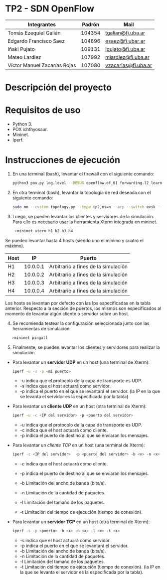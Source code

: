 # TP2 - SDN OpenFlow

| Integrantes                   | Padrón | Mail                |
|------------------------------|--------|---------------------|
| Tomás Ezequiel Galián        | 104354 | tgalian@fi.uba.ar   |
| Edgardo Francisco Saez       | 104896 | esaez@fi.ubar.ar    |
| Iñaki Pujato                 | 109131 | ipujato@fi.uba.ar   |
| Mateo Lardiez                | 107992 | mlardiez@fi.uba.ar  |
| Víctor Manuel Zacarías Rojas | 107080 | vzacarias@fi.uba.ar |


# Descripción del proyecto


# Requisitos de uso
 
- Python 3.
- POX ichthyosaur.
- Mininet.
- Iperf. 

# Instrucciones de ejecución

 1. En una terminal (bash), levantar el firewall con el siguiente comando:
    ```bash
    python3 pox.py log.level --DEBUG openflow.of_01 forwarding.l2_learning firewall
    ```
    
2. En otra terminal (bash), levantar la topología de red deseada con el siguiente comando:
    ```bash
    sudo mn --custom topology.py --topo tp2,ns=n --arp --switch ovsk --controller remote
   ```

3. Luego, se pueden levantar los clientes y servidores de la simulación. Para ello es necesario usar la herramienta
Xterm integrada en mininet.
   ```bash
    >mininet xterm h1 h2 h3 h4
    ```
Se pueden levantar hasta 4 hosts (siendo uno el mínimo y cuatro el máximo).
  
|Host| IP     | Puerto                              |
|----|--------|-------------------------------------|
|H1| 10.0.0.1 | Arbitrario a fines de la simulación |
|H2| 10.0.0.2 | Arbitrario a fines de la simulación |
|H3| 10.0.0.3 | Arbitrario a fines de la simulación |
|H4| 10.0.0.4 | Arbitrario a fines de la simulación |
   
Los hosts se levantan por defecto con las Ips especificadas en la tabla anterior. Respecto a la sección de puertos,
los mismos son especificados al momento de levantar algún cliente o servidor sobre un host.

4. Se recomienda testear la configuración seleccionada junto con las herramientas de simulación.
 ```bash
    >mininet pingall
 ```
5. Finalmente, se pueden levantar los clientes y servidores para realizar la simulación.

- Para levantar un **servidor UDP** en un host (una terminal de Xterm):
    ```bash
    iperf -u -s -p <mi puerto>
    ```
   - -u indica que el protocolo de la capa de transporte es UDP.
   - -s indica que el host actuará como servidor.
   - -p indica el puerto en el que se levantará el servidor.
   (la IP en la que se levanta el servidor es la especificada por la tabla)
  
- Para levantar un **cliente UDP** en un host (otra terminal de Xterm):
    ```bash
    iperf -u -c <IP del servidor> -p <puerto del servidor>
    ```
   - -u indica que el protocolo de la capa de transporte es UDP.
   - -c indica que el host actuará como cliente.
   - -p indica el puerto de destino al que se enviaran los mensajes.

- Para levantar un *cliente TCP* en un host (una terminal de Xterm):
    ```bash
    iperf -c <IP del servidor>  -p <puerto del servidor> -b <x> -n <x> -l <x> -t <x>

    ```
  
   - -c indica que el host actuará como cliente.

   - -p indica el puerto de destino al que se enviaran los mensajes.

   - -b Limitación del ancho de banda (bits/s).

   - -n Limitación de la cantidad de paquetes.
   - -l Limitación del tamaño de los paquetes.
   - -t Limitación del tiempo de ejecución (tiempo de conexión). 

- Para levantar un **servidor TCP** en un host (otra terminal de Xterm):
    ```bash
    iperf -s -p <puerto> -b <x> -n <x> -l <x> -t <x>
    ```
   - -s indica que el host actuará como servidor.
   - -p indica el puerto en el que se levantará el servidor.
   - -b Limitación del ancho de banda (bits/s).
   - -n Limitación de la cantidad de paquetes.
   - -l Limitación del tamaño de los paquetes.
   - -t Limitación del tiempo de ejecución (tiempo de conexión). 
   (la IP en la que se levanta el servidor es la especificada por la tabla).

